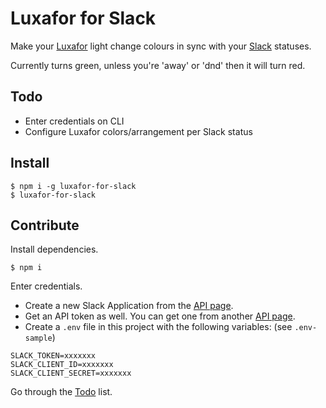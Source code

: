 # Luxafor for Slack

Make your [Luxafor](http://luxafor.com/) light change colours in sync with your [Slack](https://slack.com/) statuses.

Currently turns green, unless you're 'away' or 'dnd' then it will turn red.

## Todo

* Enter credentials on CLI
* Configure Luxafor colors/arrangement per Slack status

## Install

```shell
$ npm i -g luxafor-for-slack
$ luxafor-for-slack
```

## Contribute

Install dependencies.

```shell
$ npm i
```

Enter credentials.

* Create a new Slack Application from the [API page](https://api.slack.com/applications).
* Get an API token as well. You can get one from another [API page](https://api.slack.com/web).
* Create a `.env` file in this project with the following variables:  (see `.env-sample`)

```
SLACK_TOKEN=xxxxxxx
SLACK_CLIENT_ID=xxxxxxx
SLACK_CLIENT_SECRET=xxxxxxx
```

Go through the [Todo](#todo) list.
